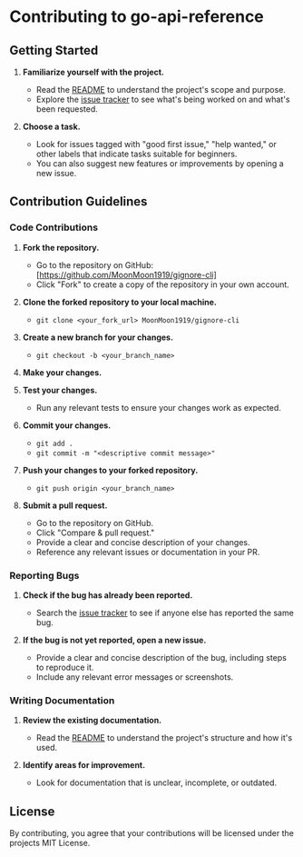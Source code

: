# Contributing to go-api-reference

## Getting Started

1. **Familiarize yourself with the project.**
   - Read the [README](README.md) to understand the project's scope and purpose.
   - Explore the [issue tracker](https://github.com/MoonMoon1919/gignore-cli/issues) to see what's being worked on and what's been requested.

2. **Choose a task.**
   - Look for issues tagged with "good first issue," "help wanted," or other labels that indicate tasks suitable for beginners.
   - You can also suggest new features or improvements by opening a new issue.

## Contribution Guidelines

### Code Contributions

1. **Fork the repository.**
   - Go to the repository on GitHub: [https://github.com/MoonMoon1919/gignore-cli]
   - Click "Fork" to create a copy of the repository in your own account.

2. **Clone the forked repository to your local machine.**
   - `git clone <your_fork_url> MoonMoon1919/gignore-cli`

3. **Create a new branch for your changes.**
   - `git checkout -b <your_branch_name>`

4. **Make your changes.**

5. **Test your changes.**
   - Run any relevant tests to ensure your changes work as expected.

6. **Commit your changes.**
   - `git add .`
   - `git commit -m "<descriptive commit message>"`

7. **Push your changes to your forked repository.**
   - `git push origin <your_branch_name>`

8. **Submit a pull request.**
   - Go to the repository on GitHub.
   - Click "Compare & pull request."
   - Provide a clear and concise description of your changes.
   - Reference any relevant issues or documentation in your PR.

### Reporting Bugs

1. **Check if the bug has already been reported.**
   - Search the [issue tracker](https://github.com/MoonMoon1919/gignore-cli/issues) to see if anyone else has reported the same bug.

2. **If the bug is not yet reported, open a new issue.**
   - Provide a clear and concise description of the bug, including steps to reproduce it.
   - Include any relevant error messages or screenshots.

### Writing Documentation

1. **Review the existing documentation.**
   - Read the [README](./README.md) to understand the project's structure and how it's used.

2. **Identify areas for improvement.**
   - Look for documentation that is unclear, incomplete, or outdated.

## License
By contributing, you agree that your contributions will be licensed under the projects MIT License.
